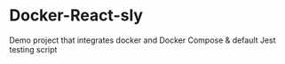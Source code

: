 # Docker-React-sly
Demo project that integrates docker and Docker Compose &amp; default Jest testing script
